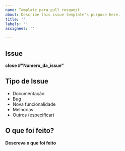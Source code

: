 ```yaml
---
name: Template para pull resquest
about: Describe this issue template's purpose here.
title: ''
labels: ''
assignees: ''

---
```


## Issue

**close #"Numero_da_issue"**

## Tipo de Issue

- Documentação
- Bug
- Nova funcionalidade
- Melhorias
- Outros (especificar)

## O que foi feito?

**Descreva o que foi feito**
